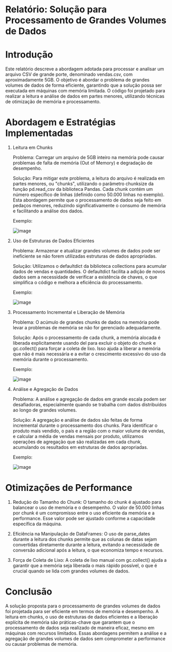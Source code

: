 # Relatório: Solução para Processamento de Grandes Volumes de Dados

# Introdução

Este relatório descreve a abordagem adotada para processar e analisar um arquivo CSV de grande porte, denominado vendas.csv, com aproximadamente 5GB. O objetivo é abordar o problema de grandes volumes de dados de forma eficiente, garantindo que a solução possa ser executada em máquinas com memória limitada. O código foi projetado para realizar a leitura e análise de dados em partes menores, utilizando técnicas de otimização de memória e processamento.

# Abordagem e Estratégias Implementadas

1. Leitura em Chunks

    Problema: Carregar um arquivo de 5GB inteiro na memória pode causar problemas de falta de memória (Out of Memory) e degradação de desempenho.

    Solução: Para mitigar este problema, a leitura do arquivo é realizada em partes menores, ou "chunks", utilizando o parâmetro chunksize da função pd.read_csv da biblioteca Pandas. Cada chunk contém um número específico de linhas (definido como 50.000 linhas no exemplo). Esta abordagem permite que o processamento de dados seja feito em pedaços menores, reduzindo significativamente o consumo de memória e facilitando a análise dos dados.

   Exemplo:

   ![image](https://github.com/user-attachments/assets/247337cb-9585-4def-ae23-24c7835f7859)


3. Uso de Estruturas de Dados Eficientes

    Problema: Armazenar e atualizar grandes volumes de dados pode ser ineficiente se não forem utilizadas estruturas de dados apropriadas.

    Solução: Utilizamos o defaultdict da biblioteca collections para acumular dados de vendas e quantidades. O defaultdict facilita a adição de novos dados sem a necessidade de verificar a existência de chaves, o que simplifica o código e melhora a eficiência do processamento.

   Exemplo:

   ![image](https://github.com/user-attachments/assets/4538f067-bbd9-40fc-951a-5c2be09d93ba)


5. Processamento Incremental e Liberação de Memória

    Problema: O acúmulo de grandes chunks de dados na memória pode levar a problemas de memória se não for gerenciado adequadamente.

    Solução: Após o processamento de cada chunk, a memória alocada é liberada explicitamente usando del para excluir o objeto do chunk e gc.collect() para forçar a coleta de lixo. Isso ajuda a liberar a memória que não é mais necessária e a evitar o crescimento excessivo do uso da memória durante o processamento.

   Exemplo:

   ![image](https://github.com/user-attachments/assets/b5dd7003-0941-48e0-8423-9801c528462d)


7. Análise e Agregação de Dados

    Problema: A análise e agregação de dados em grande escala podem ser desafiadoras, especialmente quando se trabalha com dados distribuídos ao longo de grandes volumes.

    Solução: A agregação e análise de dados são feitas de forma incremental durante o processamento dos chunks. Para identificar o produto mais vendido, o país e a região com o maior volume de vendas, e calcular a média de vendas mensais por produto, utilizamos operações de agregação que são realizadas em cada chunk, acumulando os resultados em estruturas de dados apropriadas.

   Exemplo:

   ![image](https://github.com/user-attachments/assets/fe919eb5-28da-4515-9e9d-75c5eb907240)


# Otimizações de Performance

1. Redução do Tamanho do Chunk: O tamanho do chunk é ajustado para balancear o uso de memória e o desempenho. O valor de 50.000 linhas por chunk é um compromisso entre o uso eficiente da memória e a performance. Esse valor pode ser ajustado conforme a capacidade específica da máquina.

2. Eficiência na Manipulação de DataFrames: O uso de parse_dates durante a leitura dos chunks permite que as colunas de datas sejam convertidas diretamente durante a leitura, evitando a necessidade de conversão adicional após a leitura, o que economiza tempo e recursos.

3. Força de Coleta de Lixo: A coleta de lixo manual com gc.collect() ajuda a garantir que a memória seja liberada o mais rápido possível, o que é crucial quando se lida com grandes volumes de dados.

# Conclusão

A solução proposta para o processamento de grandes volumes de dados foi projetada para ser eficiente em termos de memória e desempenho. A leitura em chunks, o uso de estruturas de dados eficientes e a liberação explícita de memória são práticas-chave que garantem que o processamento de dados seja realizado de maneira eficaz, mesmo em máquinas com recursos limitados. Essas abordagens permitem a análise e a agregação de grandes volumes de dados sem comprometer a performance ou causar problemas de memória.
